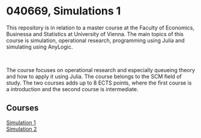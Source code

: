 <h1> 040669, Simulations 1 </h1>
<p>
    This repository is in relation to a master course at the Faculty of Economics, Businessa and Statistics at University of Vienna.
    The main topics of this course is simulation, operational research, programming using Julia and simulating using AnyLogic. 
</p>
<br>
<p>
    The course focuses on operational research and especially queueing theory and how to apply it using Julia. The course belongs to the SCM field of study. The two courses adds up to 8 ECTS points, where the first course is a introduction and the second course is intermediate. 
</p>
<h2> Courses </h2>
<a href="https://ufind.univie.ac.at/en/course.html?lv=040669&semester=2024W">Simulation 1</a>
<br>
<a href="https://ufind.univie.ac.at/en/course.html?lv=040188&semester=2024W">Simulation 2</a>

